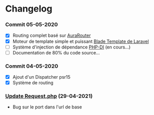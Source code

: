 # Changelog

### Commit 05-05-2020

- [x] Routing complet basé sur [AuraRouter](http://auraphp.com/packages/3.x/Router)
- [x] Moteur de template simple et puissant [Blade Template de Laravel](https://laravel.com/docs/5.8/blade)
- [ ] Système d'injection de dépendance [PHP-DI](http://php-di.org/) (en cours...)
- [ ] Documentation de 80% du code source...

### Commit 04-05-2020

- [x] Ajout d'un Dispatcher psr15
- [x] Système de routing

### [Update Request.php](https://github.com/horizom/core/commit/23404ed487e0b967b74ab3a9770ccf37ec058818) (29-04-2021)

- Bug sur le port dans l'url de base
